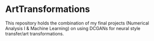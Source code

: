 # ArtTransformations

This repository holds the combination of my final projects (Numerical Analysis I & Machine Learning) on using DCGANs for neural style transfer/art transformations.
